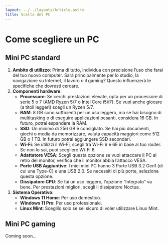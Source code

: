 ```yaml
---
layout: ../../layouts/Article.astro
title: Scelta del PC
---
```


# Come scegliere un PC

## Mini PC standard

1. **Ambito di utilizzo**: Prima di tutto, individua con precisione l’uso che farai del tuo nuovo computer. Sarà principalmente per lo studio, la navigazione su Internet, il lavoro o il gaming? Questo influenzerà le specifiche che dovresti cercare.
2. **Componenti hardware**:
   - **Processore**: Se cerchi prestazioni elevate, opta per un processore di serie 5 o 7 (AMD Ryzen 5/7 o Intel Core i5/i7). Se vuoi anche giocare (a titoli leggeri) scegli un Ryzen 5/7.
   - **RAM**: 8 GB sono sufficienti per un uso leggero, ma se hai bisogno di multitasking o di eseguire applicazioni pesanti, considera 16 GB. In futuro, potrai espandere la RAM.
   - **SSD**: Un minimo di 256 GB è consigliato. Se hai più documenti, giochi o media da memorizzare, valuta capacità maggiori come 512 GB o 1 TB. In futuro potrai aggiungere SSD secondari.
   - **Wi-Fi**: Se utilizzi il Wi-Fi, scegli tra Wi-Fi 6 e 6E in base al tuo router. Se non lo sai, puoi scegliere Wi-Fi 6.
   - **Adattatore VESA**: Scegli questa opzione se vuoi attaccare il PC al retro del monitor, verifica che il monitor abbia l’attacco VESA.
   - **Porte USB Aggiuntive**: I miei mini PC hanno 3 Porte USB 3.2 Gen1 (di cui una Type-C) e una USB 2.0. Se necessiti di più porte, seleziona questa opzione.
   - **Dissipatore CPU**: Se fai un uso leggero, l’opzione “Integrato” va bene. Per prestazioni migliori, scegli il dissipatore Noctua.
3. **Sistema Operativo**:
   - **Windows 11 Home**: Per uso domestico.
   - **Windows 11 Pro**: Per uso professionale.
   - **Linux Mint**: Sceglilo solo se sei sicuro di voler utilizzare Linux Mint.

## Mini PC gaming

Coming soon...
